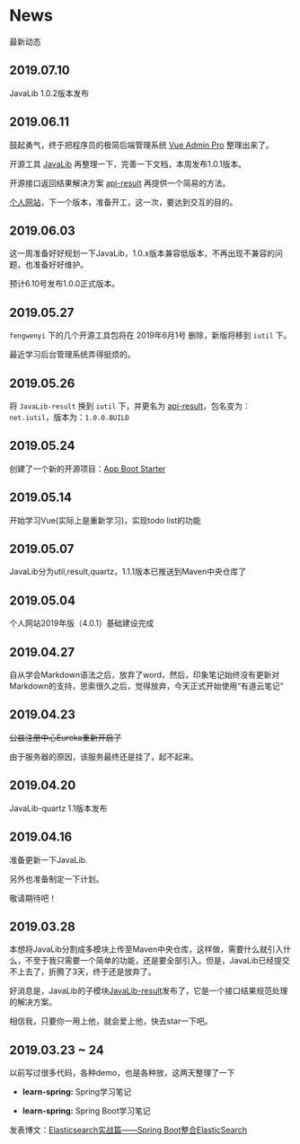 # News

最新动态

## 2019.07.10

JavaLib 1.0.2版本发布

## 2019.06.11

鼓起勇气，终于把程序员的极简后端管理系统 [Vue Admin Pro](https://github.com/fengwenyi/vue-admin-pro) 整理出来了。

开源工具 [JavaLib](https://github.com/iutil/JavaLib) 再整理一下，完善一下文档，本周发布1.0.1版本。

开源接口返回结果解决方案 [api-result](https://github.com/iutil/api-result) 再提供一个简易的方法。

[个人网站](https://fengwenyi.com/)，下一个版本，准备开工，这一次，要达到交互的目的。

## 2019.06.03

这一周准备好好规划一下JavaLib，1.0.x版本兼容低版本，不再出现不兼容的问题，也准备好好维护。

预计6.10号发布1.0.0正式版本。

## 2019.05.27

`fengwenyi` 下的几个开源工具包将在 2019年6月1号 删除，新版将移到 `iutil` 下。

最近学习后台管理系统弄得挺烦的。

## 2019.05.26

将 `JavaLib-result` 换到 `iutil` 下，并更名为 [api-result](https://github.com/iutil/api-result)，包名变为：`net.iutil`，版本为：`1.0.0.BUILD`

## 2019.05.24

创建了一个新的开源项目：[App Boot Starter](https://github.com/iutil/app-boot-starter)

## 2019.05.14

开始学习Vue(实际上是重新学习)，实现todo list的功能

## 2019.05.07

JavaLib分为util,result,quartz，1.1.1版本已推送到Maven中央仓库了

## 2019.05.04

个人网站2019年版（4.0.1）基础建设完成

## 2019.04.27

自从学会Markdown语法之后，放弃了word，然后，印象笔记始终没有更新对Markdown的支持，思索很久之后，觉得放弃，今天正式开始使用“有道云笔记”

## 2019.04.23

~~公益注册中心Eureka重新开启了~~

由于服务器的原因，该服务最终还是挂了，起不起来。

## 2019.04.20

JavaLib-quartz 1.1版本发布

## 2019.04.16

准备更新一下JavaLib.

另外也准备制定一下计划。

敬请期待吧！

## 2019.03.28

本想将JavaLib分割成多模块上传至Maven中央仓库，这样做，需要什么就引入什么，不至于我只需要一个简单的功能，还是要全部引入。但是，JavaLib已经提交不上去了，折腾了3天，终于还是放弃了。

好消息是，JavaLib的子模块[JavaLib-result](https://github.com/fengwenyi/JavaLib-result)发布了，它是一个接口结果规范处理的解决方案。

相信我，只要你一用上他，就会爱上他，快去star一下吧。

## 2019.03.23 ~ 24

以前写过很多代码，各种demo，也是各种放，这两天整理了一下

- **learn-spring:** Spring学习笔记

- **learn-spring:** Spring Boot学习笔记

发表博文：[Elasticsearch实战篇——Spring Boot整合ElasticSearch](https://www.jianshu.com/p/bd2da1cde6f5)
